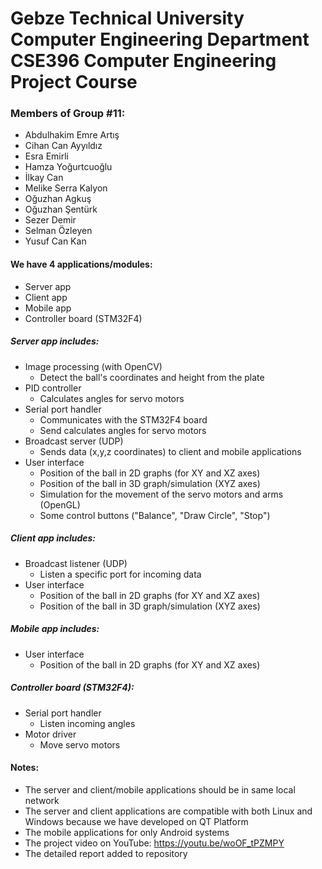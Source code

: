 # Gebze Technical University<br/>Computer Engineering Department<br/>CSE396 Computer Engineering Project Course

### Members of Group #11:
- Abdulhakim Emre Artış
- Cihan Can Ayyıldız
- Esra Emirli
- Hamza Yoğurtcuoğlu
- İlkay Can
- Melike Serra Kalyon
- Oğuzhan Agkuş
- Oğuzhan Şentürk
- Sezer Demir
- Selman Özleyen
- Yusuf Can Kan

#### We have 4 applications/modules:
- Server app
- Client app
- Mobile app
- Controller board (STM32F4)

##### Server app includes:
- Image processing (with OpenCV)
  - Detect the ball's coordinates and height from the plate
- PID controller
  - Calculates angles for servo motors
- Serial port handler
  - Communicates with the STM32F4 board
  - Send calculates angles for servo motors
- Broadcast server (UDP)
  - Sends data (x,y,z coordinates) to client and mobile applications
- User interface
  - Position of the ball in 2D graphs (for XY and XZ axes)
  - Position of the ball in 3D graph/simulation (XYZ axes)
  - Simulation for the movement of the servo motors and arms (OpenGL)
  - Some control buttons ("Balance", "Draw Circle", "Stop")

##### Client app includes:
- Broadcast listener (UDP)
  - Listen a specific port for incoming data
- User interface
  - Position of the ball in 2D graphs (for XY and XZ axes)
  - Position of the ball in 3D graph/simulation (XYZ axes)

##### Mobile app includes:
- User interface
  - Position of the ball in 2D graphs (for XY and XZ axes)

##### Controller board (STM32F4):
- Serial port handler
  - Listen incoming angles
- Motor driver
  - Move servo motors

#### Notes:
- The server and client/mobile applications should be in same local network
- The server and client applications are compatible with both Linux and Windows because we have developed on QT Platform
- The mobile applications for only Android systems
- The project video on YouTube: https://youtu.be/woOF_tPZMPY
- The detailed report added to repository

